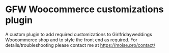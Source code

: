 # GFW Woocommerce customizations plugin
A custom plugin to add required customizations to Girlfridayweddings Woocommerce shop and to style the front end as required. For details/troubleshooting please contact me at <a href="https://moise.pro/contact/">https://moise.pro/contact/</a>

